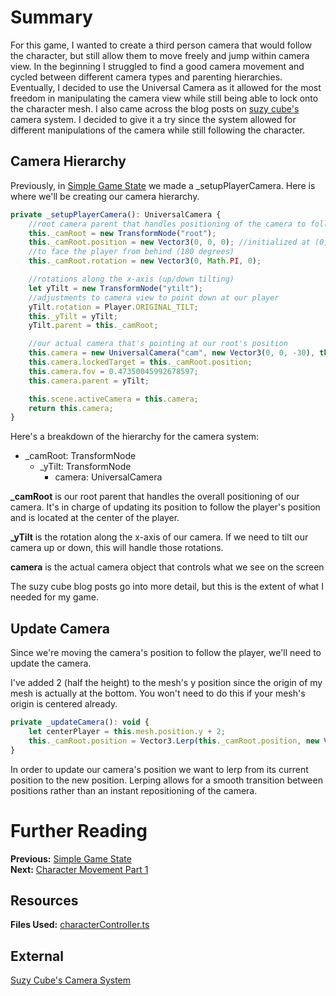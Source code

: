 # Summary
For this game, I wanted to create a third person camera that would follow the character, but still allow them to move freely and jump within camera view. In the beginning I struggled to find a good camera movement and cycled between different camera types and parenting hierarchies. Eventually, I decided to use the Universal Camera as it allowed for the most freedom in manipulating the camera view while still being able to lock onto the character mesh. I also came across the blog posts on [suzy cube's](http://louardongames.blogspot.com/2016/10/lessons-from-suzy-cube-camera-system.html) camera system. I decided to give it a try since the system allowed for different manipulations of the camera while still following the character.

## Camera Hierarchy
Previously, in [Simple Game State](/how_to/page10#character-controller) we made a _setupPlayerCamera. Here is where we'll be creating our camera hierarchy.
```javascript
private _setupPlayerCamera(): UniversalCamera {
    //root camera parent that handles positioning of the camera to follow the player
    this._camRoot = new TransformNode("root");
    this._camRoot.position = new Vector3(0, 0, 0); //initialized at (0,0,0)
    //to face the player from behind (180 degrees)
    this._camRoot.rotation = new Vector3(0, Math.PI, 0);

    //rotations along the x-axis (up/down tilting)
    let yTilt = new TransformNode("ytilt");
    //adjustments to camera view to point down at our player
    yTilt.rotation = Player.ORIGINAL_TILT;
    this._yTilt = yTilt;
    yTilt.parent = this._camRoot;

    //our actual camera that's pointing at our root's position
    this.camera = new UniversalCamera("cam", new Vector3(0, 0, -30), this.scene);
    this.camera.lockedTarget = this._camRoot.position;
    this.camera.fov = 0.47350045992678597;
    this.camera.parent = yTilt;

    this.scene.activeCamera = this.camera;
    return this.camera;
}
```
Here's a breakdown of the hierarchy for the camera system:

* _camRoot: TransformNode
    * _yTilt: TransformNode
        * camera: UniversalCamera

**_camRoot** is our root parent that handles the overall positioning of our camera. It's in charge of updating its position to follow the player's position and is located at the center of the player.

**_yTilt** is the rotation along the x-axis of our camera. If we need to tilt our camera up or down, this will handle those rotations.

**camera** is the actual camera object that controls what we see on the screen

The suzy cube blog posts go into more detail, but this is the extent of what I needed for my game.

## Update Camera
Since we're moving the camera's position to follow the player, we'll need to update the camera.

I've added 2 (half the height) to the mesh's y position since the origin of my mesh is actually at the bottom. You won't need to do this if your mesh's origin is centered already.
```javascript
private _updateCamera(): void {
    let centerPlayer = this.mesh.position.y + 2;
    this._camRoot.position = Vector3.Lerp(this._camRoot.position, new Vector3(this.mesh.position.x, centerPlayer, this.mesh.position.z), 0.4);
}
```
In order to update our camera's position we want to lerp from its current position to the new position. Lerping allows for a smooth transition between positions rather than an instant repositioning of the camera.

# Further Reading
**Previous:** [Simple Game State](/how_to/page10)   
**Next:** [Character Movement Part 1](/how_to/page3)

## Resources
**Files Used:** [characterController.ts](https://github.com/BabylonJS/SummerFestival/blob/master/src/characterController.ts)

## External
[Suzy Cube's Camera System](http://louardongames.blogspot.com/2016/10/lessons-from-suzy-cube-camera-system.html)